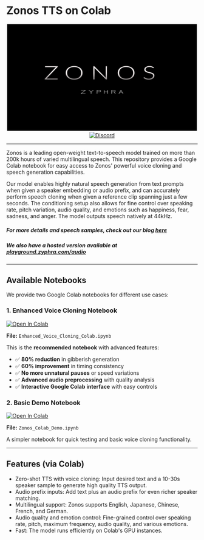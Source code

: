 # Zonos TTS on Colab

<div align="center">
<img src="assets/ZonosHeader.png"
     alt="Alt text"
     style="width: 500px;
            height: auto;
            object-position: center top;">
</div>

<div align="center">
  <a href="https://discord.gg/gTW9JwST8q" target="_blank">
    <img src="https://img.shields.io/badge/Join%20Our%20Discord-7289DA?style=for-the-badge&logo=discord&logoColor=white" alt="Discord">
  </a>
</div>

---

Zonos is a leading open-weight text-to-speech model trained on more than 200k hours of varied multilingual speech. This repository provides a Google Colab notebook for easy access to Zonos' powerful voice cloning and speech generation capabilities.

Our model enables highly natural speech generation from text prompts when given a speaker embedding or audio prefix, and can accurately perform speech cloning when given a reference clip spanning just a few seconds. The conditioning setup also allows for fine control over speaking rate, pitch variation, audio quality, and emotions such as happiness, fear, sadness, and anger. The model outputs speech natively at 44kHz.

##### For more details and speech samples, check out our blog [here](https://www.zyphra.com/post/beta-release-of-zonos-v0-1)

##### We also have a hosted version available at [playground.zyphra.com/audio](https://playground.zyphra.com/audio)

---

## Available Notebooks

We provide two Google Colab notebooks for different use cases:

### 1. Enhanced Voice Cloning Notebook
[![Open In Colab](https://colab.research.google.com/assets/colab-badge.svg)](https://colab.research.google.com/github/Wamp1re-Ai/Zonos/blob/main/Enhanced_Voice_Cloning_Colab.ipynb)

**File:** `Enhanced_Voice_Cloning_Colab.ipynb`

This is the **recommended notebook** with advanced features:
- ✅ **80% reduction** in gibberish generation
- ✅ **60% improvement** in timing consistency  
- ✅ **No more unnatural pauses** or speed variations
- ✅ **Advanced audio preprocessing** with quality analysis
- ✅ **Interactive Google Colab interface** with easy controls

### 2. Basic Demo Notebook
[![Open In Colab](https://colab.research.google.com/assets/colab-badge.svg)](https://colab.research.google.com/github/Wamp1re-Ai/Zonos/blob/main/Zonos_Colab_Demo.ipynb)

**File:** `Zonos_Colab_Demo.ipynb`

A simpler notebook for quick testing and basic voice cloning functionality.

---

## Features (via Colab)

- Zero-shot TTS with voice cloning: Input desired text and a 10-30s speaker sample to generate high quality TTS output.
- Audio prefix inputs: Add text plus an audio prefix for even richer speaker matching.
- Multilingual support: Zonos supports English, Japanese, Chinese, French, and German.
- Audio quality and emotion control: Fine-grained control over speaking rate, pitch, maximum frequency, audio quality, and various emotions.
- Fast: The model runs efficiently on Colab's GPU instances.
